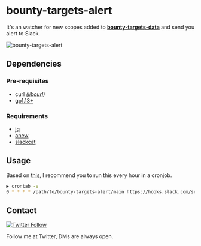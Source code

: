 # bounty-targets-alert

It's an watcher for new scopes added to **[bounty-targets-data](https://github.com/arkadiyt/bounty-targets-data)** and send you alert to Slack.

![bounty-targets-alert](https://user-images.githubusercontent.com/25837540/91665191-098cf380-eb1e-11ea-916e-53675edb3987.png)

## Dependencies

### Pre-requisites

- curl _([libcurl](https://curl.haxx.se/libcurl/))_
- [go1.13+](https://golang.org/dl/)

### Requirements

- [jq](https://stedolan.github.io/jq/download/)
- [anew](https://github.com/tomnomnom/anew)
- [slackcat](https://github.com/dwisiswant0/slackcat)


## Usage

Based on [this](https://github.com/arkadiyt/bounty-targets-data#status), I recommend you to run this every hour in a cronjob.

```bash
▶ crontab -e
0 * * * * /path/to/bounty-targets-alert/main https://hooks.slack.com/services/xxx/xxx/xxx
```

## Contact

[![Twitter Follow](https://img.shields.io/twitter/follow/dwisiswant0.svg?style=social)](https://twitter.com/dwisiswant0)

Follow me at Twitter, DMs are always open.